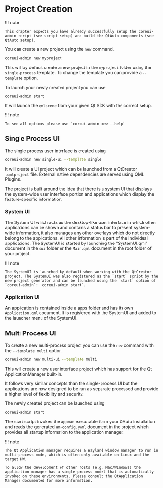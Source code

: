 # Project Creation

!!! note

    This chapter expects you have already successfully setup the coreui-admin script (see script setup) and build the QtAuto components (see QtAuto setup).

You can create a new project using the `new` command.

```sh
coreui-admin new myproject
```

This will by default create a new project in the `myproject` folder using the `single-process` template. To change the template you can provide a `--template` option.

To launch your newly created project you can use

```
coreui-admin start
```

It will launch the `qmlscene` from your given Qt SDK with the correct setup.

!!! note

    To see all options please use `coreui-admin new --help`

## Single Process UI

The single process user interface is created using

```sh
coreui-admin new single-ui --template single
```

It will create a UI project which can be launched from a QtCreator `.qmlproject` file. External native dependencies are served using QML Plugins.

The project is built around the idea that there is a system UI that displays the system-wide user interface portion and applications which display the feature-specific information.

### System UI

The System UI which acts as the desktop-like user interface in which other applications can be shown and contains a status bar to present system-wide information, it also manages any other overlays which do not directly belong to the applications. All other information is part of the individual applications. The SystemUI is started by launching the "SystemUI.qml" document in the `sui` folder or the `Main.qml` document in the root folder of your project.

!!! note

    The SystemUI is launched by default when working with the QtCreator project. The SystemUI was also registered as the `start` script by the new project generator and can be launched using the `start` option of `coreui-admin`: `coreui-admin start`.

### Application UI

An application is contained inside a apps folder and has its own `Application.qml` document. It is registered with the SystemUI and added to the launcher menu of the SystemUI.

## Multi Process UI

To create a new multi-process project you can use the `new` command with the `--template multi` option.

```sh
coreui-admin new multi-ui --template multi
```

This will create a new user interface project which has support for the Qt ApplicationManager built-in.

It follows very similar concepts than the single-process UI but the applications are now designed to be run as separate processed and provide a higher level of flexibility and security.

The newly created project can be launched using

```sh
coreui-admin start
```

The start script invokes the `appman` executable form your QAuto installation and reads the generated `am-config.yaml` document in the project which provides all startup information to the application manager.

!!! note

    The Qt Application manager requires a Wayland window manager to run in multi-process mode, which is often only available on Linux and the target HW.

    To allow the development of other hosts (e.g. Mac/Windows) the application manager has a single-process model that is automatically invoked on these environments. Please consult the QtApplication Manager documented for more information.
